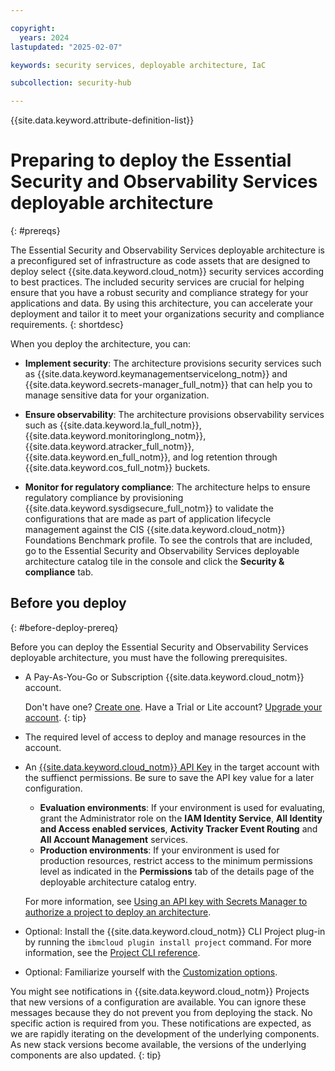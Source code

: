 ```yaml
---

copyright:
  years: 2024
lastupdated: "2025-02-07"

keywords: security services, deployable architecture, IaC

subcollection: security-hub

---
```


{{site.data.keyword.attribute-definition-list}}

# Preparing to deploy the Essential Security and Observability Services deployable architecture
{: #prereqs}

The Essential Security and Observability Services deployable architecture is a preconfigured set of infrastructure as code assets that are designed to deploy select {{site.data.keyword.cloud_notm}} security services according to best practices. The included security services are crucial for helping ensure that you have a robust security and compliance strategy for your applications and data. By using this architecture, you can accelerate your deployment and tailor it to meet your organizations security and compliance requirements.
{: shortdesc}

When you deploy the architecture, you can:

* **Implement security**: The architecture provisions security services such as {{site.data.keyword.keymanagementservicelong_notm}} and {{site.data.keyword.secrets-manager_full_notm}} that can help you to manage sensitive data for your organization. 

* **Ensure observability**: The architecture provisions observability services such as {{site.data.keyword.la_full_notm}}, {{site.data.keyword.monitoringlong_notm}}, {{site.data.keyword.atracker_full_notm}}, {{site.data.keyword.en_full_notm}}, and log retention through {{site.data.keyword.cos_full_notm}} buckets.

* **Monitor for regulatory compliance**: The architecture helps to ensure regulatory compliance by provisioning {{site.data.keyword.sysdigsecure_full_notm}} to validate the configurations that are made as part of application lifecycle management against the CIS {{site.data.keyword.cloud_notm}} Foundations Benchmark profile. To see the controls that are included, go to the Essential Security and Observability Services deployable architecture catalog tile in the console and click the **Security & compliance** tab. 

## Before you deploy
{: #before-deploy-prereq}

Before you can deploy the Essential Security and Observability Services deployable architecture, you must have the following prerequisites.

* A Pay-As-You-Go or Subscription {{site.data.keyword.cloud_notm}} account. 

   Don't have one? [Create one](/docs/account?topic=account-account-getting-started). Have a Trial or Lite account? [Upgrade your account](/docs/account?topic=account-upgrading-account).
   {: tip}

* The required level of access to deploy and manage resources in the account.
* An [{{site.data.keyword.cloud_notm}} API Key](/docs/account?topic=account-userapikey&interface=ui#create_user_key) in the target account with the suffienct permissions. Be sure to save the API key value for a later configuration.

   * **Evaluation environments**: If your environment is used for evaluating, grant the Administrator role on the **IAM Identity Service**, **All Identity and Access enabled services**, **Activity Tracker Event Routing** and **All Account Management** services.
   * **Production environments**: If your environment is used for production resources, restrict access to the minimum permissions level as indicated in the **Permissions** tab of the details page of the deployable architecture catalog entry.

   For more information, see [Using an API key with Secrets Manager to authorize a project to deploy an architecture](/docs/secure-enterprise?topic=secure-enterprise-authorize-project).

* Optional: Install the {{site.data.keyword.cloud_notm}} CLI Project plug-in by running the `ibmcloud plugin install project` command. For more information, see the [Project CLI reference](/docs/cli?topic=cli-projects-cli).
* Optional: Familiarize yourself with the [Customization options](/docs/security-hub?topic=security-hub-customize-css).

You might see notifications in {{site.data.keyword.cloud_notm}} Projects that new versions of a configuration are available. You can ignore these messages because they do not prevent you from deploying the stack. No specific action is required from you. These notifications are expected, as we are rapidly iterating on the development of the underlying components. As new stack versions become available, the versions of the underlying components are also updated.
{: tip}
